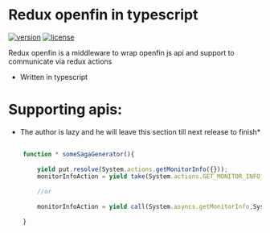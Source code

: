 # Redux openfin in typescript
[![version][version-badge]][CHANGELOG] [![license][license-badge]][LICENSE]


Redux openfin is a middleware to wrap openfin js api and support to communicate via redux actions

* Written in typescript

# Supporting apis:
* The author is lazy and he will leave this section till next release to finish*

```javascript
    
    function * someSagaGenerator(){
    
        yield put.resolve(System.actions.getMonitorInfo({}));
        monitorInfoAction = yield take(System.actions.GET_MONITOR_INFO_RES);
        
        //or 
        
        monitorInfoAction = yield call(System.asyncs.getMonitorInfo,System.actions.getMonitorInfo({}));
        
    }
    

```

[LICENSE]: ./LICENSE.md
[CHANGELOG]: ./CHANGELOG.md

[version-badge]: https://img.shields.io/badge/version-0.10.5-blue.svg
[license-badge]: https://img.shields.io/badge/license-MIT-blue.svg